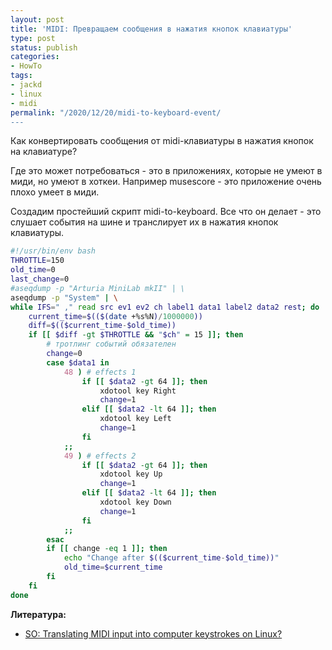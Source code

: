 ```yaml
---
layout: post
title: 'MIDI: Превращаем сообщения в нажатия кнопок клавиатуры'
type: post
status: publish
categories:
- HowTo
tags:
- jackd
- linux
- midi
permalink: "/2020/12/20/midi-to-keyboard-event/
---
```

Как конвертировать сообщения от midi-клавиатуры в нажатия кнопок на клавиатуре?

Где это может потребоваться - это в приложениях, которые не умеют в миди, но умеют в хоткеи. Например musescore - это приложение очень плохо умеет в миди.

Создадим простейший скрипт midi-to-keyboard. Все что он делает - это слушает события на шине и транслирует их в нажатия кнопок клавиатуры.

```bash
#!/usr/bin/env bash
THROTTLE=150
old_time=0
last_change=0
#aseqdump -p "Arturia MiniLab mkII" | \
aseqdump -p "System" | \
while IFS=" ," read src ev1 ev2 ch label1 data1 label2 data2 rest; do
    current_time=$(($(date +%s%N)/1000000))
    diff=$(($current_time-$old_time))
    if [[ $diff -gt $THROTTLE && "$ch" = 15 ]]; then
        # тротлинг событий обязателен
        change=0
        case $data1 in
            48 ) # effects 1
                if [[ $data2 -gt 64 ]]; then
                    xdotool key Right
                    change=1
                elif [[ $data2 -lt 64 ]]; then
                    xdotool key Left
                    change=1
                fi
            ;;
            49 ) # effects 2
                if [[ $data2 -gt 64 ]]; then
                    xdotool key Up
                    change=1
                elif [[ $data2 -lt 64 ]]; then
                    xdotool key Down
                    change=1
                fi
            ;;
        esac
        if [[ change -eq 1 ]]; then
            echo "Change after $(($current_time-$old_time))"
            old_time=$current_time
        fi
    fi
done
```

**Литература:**
- [SO: Translating MIDI input into computer keystrokes on Linux?](https://superuser.com/questions/1170136/translating-midi-input-into-computer-keystrokes-on-linux)


